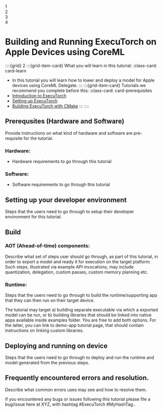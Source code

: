 <!---- To make this progress bar work users will need to modify source/_templates/layout.html >
<!---- To make this page show up in the tutorials section users will need to add an entry in source/index.rst under the Tutorials section>

<!---- DO NOT MODIFY Progress Bar Start --->

<div class="progress-bar-wrapper">
   <div class="progress-bar-item">
     <div class="step-number" id="step-1">1</div>
     <span class="step-caption" id="caption-1"></span>
   </div>
   <div class="progress-bar-item">
     <div class="step-number" id="step-2">2</div>
     <span class="step-caption" id="caption-2"></span>
   </div>
   <div class="progress-bar-item">
     <div class="step-number" id="step-3">3</div>
     <span class="step-caption" id="caption-3"></span>
   </div>
   <div class="progress-bar-item">
     <div class="step-number" id="step-4">4</div>
     <span class="step-caption" id="caption-4"></span>
   </div>
</div>

<!---- DO NOT MODIFY Progress Bar End--->

# Building and Running ExecuTorch on Apple Devices using CoreML

<!----This will show a grid card on the page----->
::::{grid} 2
:::{grid-item-card}  What you will learn in this tutorial:
:class-card: card-learn
* In this tutorial you will learn how to lower and deploy a model for Apple devices using CoreML Delegate.
:::
:::{grid-item-card}  Tutorials we recommend you complete before this:
:class-card: card-prerequisites
* [Introduction to ExecuTorch](intro-how-it-works.md)
* [Setting up ExecuTorch](getting-started-setup.md)
* [Building ExecuTorch with CMake](runtime-build-and-cross-compilation.md)
:::
::::

## Prerequsites (Hardware and Software)

Provide instructions on what kind of hardware and software are pre-requisite for the tutorial.

### Hardware:
 - Hardware requirements to go through this tutorial

### Software:
 - Software requirements to go through this tutorial

## Setting up your developer environment

Steps that the users need to go through to setup their developer environment for this tutorial.

## Build

### AOT (Ahead-of-time) components:

Describe what set of steps user should go through, as part of this tutorial, in order to export a model and ready it for execution on the target platform. Such steps, illustrated via example API invocations, may include quantization, delegation, custom passes, custom memory planning etc.

### Runtime:

Steps that the users need to go through to build the runtime/supporting app that they can then run on their target device.

The tutorial may target a) building separate executable via which a exported model can be run, or b) building libraries that should be linked into native apps available inside examples folder. You are free to add both options. For the latter, you can link to demo-app tutorial page, that should contain instructions on linking custom libraries.

## Deploying and running on device

Steps that the users need to go through to deploy and run the runtime and model generated from the previous steps.

## Frequently encountered errors and resolution.

Describe what common errors uses may see and how to resolve them.

If you encountered any bugs or issues following this tutorial please file a bug/issue here at XYZ, with hashtag #ExecuTorch #MyHashTag..
